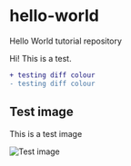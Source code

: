 # hello-world
Hello World tutorial repository

Hi! This is a test.

```diff
+ testing diff colour
- testing diff colour
```

## Test image
This is a test image

![Test image](https://github.com/jontje/hello-world/tree/master/docs/images/test.png)